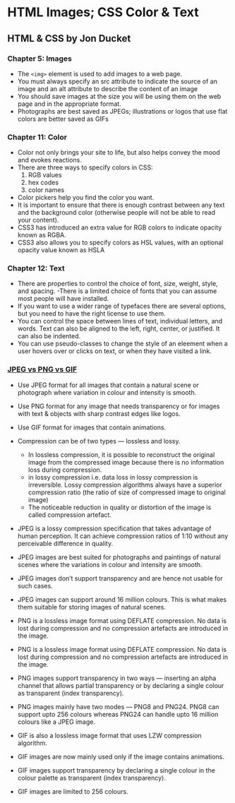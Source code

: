 # HTML Images; CSS Color & Text

## HTML & CSS by Jon Ducket

### Chapter 5: Images

- The `<img>` element is used to add images to a web page.
- You must always specify an src attribute to indicate the source of an image and an alt attribute to describe the content of an image
- You should save images at the size you will be using them on the web page and in the appropriate format.
- Photographs are best saved as JPEGs; illustrations or logos that use flat colors are better saved as GIFs

### Chapter 11: Color

- Color not only brings your site to life, but also helps convey the mood and evokes reactions.
- There are three ways to specify colors in CSS:
  1. RGB values
  2. hex codes
  3. color names
- Color pickers help you find the color you want.
- It is important to ensure that there is enough contrast between any text and the background color (otherwise people will not be able to read your content).
- CSS3 has introduced an extra value for RGB colors to indicate opacity known as RGBA.
- CSS3 also allows you to specify colors as HSL values, with an optional opacity value known as HSLA

### Chapter 12: Text

- There are properties to control the choice of font, size, weight, style, and spacing.
-There is a limited choice of fonts that you can assume most people will have installed.
- If you want to use a wider range of typefaces there are several options, but you need to have the right license to use them.
- You can control the space between lines of text, individual letters, and words. Text can also be aligned to the left, right, center, or justified. It can also be indented.
- You can use pseudo-classes to change the style of an eleement when a user hovers over or clicks on text, or when they have visited a link.

### [JPEG vs PNG vs GIF](https://blog.imagekit.io/jpeg-vs-png-vs-gif-which-image-format-to-use-and-when-c8913ae3e01d)

- Use JPEG format for all images that contain a natural scene or photograph where variation in colour and intensity is smooth.
- Use PNG format for any image that needs transparency or for images with text & objects with sharp contrast edges like logos.
- Use GIF format for images that contain animations.
- Compression can be of two types — lossless and lossy.
  - In lossless compression, it is possible to reconstruct the original image from the compressed image because there is no information loss during compression.
  - in lossy compression i.e. data loss in lossy compression is irreversible. Lossy compression algorithms always have a superior compression ratio (the ratio of size of compressed image to original image)
  - The noticeable reduction in quality or distortion of the image is called compression artefact.

- JPEG is a lossy compression specification that takes advantage of human perception. It can achieve compression ratios of 1:10 without any perceivable difference in quality.
- JPEG images are best suited for photographs and paintings of natural scenes where the variations in colour and intensity are smooth.
- JPEG images don’t support transparency and are hence not usable for such cases.
- JPEG images can support around 16 million colours. This is what makes them suitable for storing images of natural scenes.

- PNG is a lossless image format using DEFLATE compression. No data is lost during compression and no compression artefacts are introduced in the image.
- PNG is a lossless image format using DEFLATE compression. No data is lost during compression and no compression artefacts are introduced in the image.
- PNG images support transparency in two ways — inserting an alpha channel that allows partial transparency or by declaring a single colour as transparent (index transparency). 
- PNG images mainly have two modes — PNG8 and PNG24. PNG8 can support upto 256 colours whereas PNG24 can handle upto 16 million colours like a JPEG image. 

- GIF is also a lossless image format that uses LZW compression algorithm.
- GIF images are now mainly used only if the image contains animations.
- GIF images support transparency by declaring a single colour in the colour palette as transparent (index transparency).
- GIF images are limited to 256 colours. 
